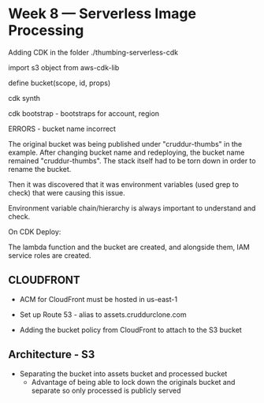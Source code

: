 # Week 8 — Serverless Image Processing

Adding CDK in the folder ./thumbing-serverless-cdk

import s3 object from aws-cdk-lib

define bucket(scope, id, props)

cdk synth

cdk bootstrap - bootstraps for account, region


ERRORS - bucket name incorrect

The original bucket was being published under "cruddur-thumbs" in the example. After changing bucket name and redeploying, the bucket name remained "cruddur-thumbs". The stack itself had to be torn down in order to rename the bucket.

Then it was discovered that it was environment variables (used grep to check) that were causing this issue.

Environment variable chain/hierarchy is always important to understand and check.

On CDK Deploy:

The lambda function and the bucket are created, and alongside them, IAM service roles are created.



## CLOUDFRONT

- ACM for CloudFront must be hosted in us-east-1

- Set up Route 53 - alias to assets.cruddurclone.com

- Adding the bucket policy from CloudFront to attach to the S3 bucket


## Architecture - S3
- Separating the bucket into assets bucket and processed bucket
    - Advantage of being able to lock down the originals bucket and separate so only processed is publicly served
